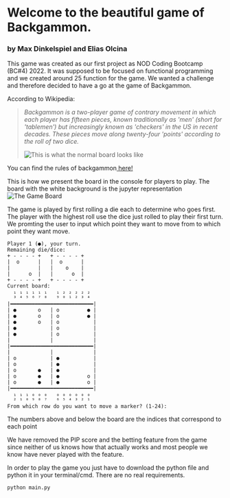 # Welcome to the beautiful game of Backgammon.

### by Max Dinkelspiel and Elias Olcina

This game was created as our first project as NOD Coding Bootcamp (BC#4) 2022. It was supposed to be focused on functional programming and we created around 25 function for the game. We wanted a challenge and therefore decided to have a go at the game of Backgammon.

According to Wikipedia:
> *Backgammon is a two-player game of contrary movement in which each player has fifteen pieces, known traditionally as 'men' (short for 'tablemen') but increasingly known as 'checkers' in the US in recent decades. These pieces move along twenty-four 'points' according to the roll of two dice.* </br>
>
>![This is what the normal board looks like](https://i.imgur.com/koK7yPS.png)

You can find the rules of backgammon<a href='https://www.bkgm.com/rules.html'> here!</a>


This is how we present the board in the console for players to play. The board with the white background is the jupyter representation</br>
![The Game Board](https://i.imgur.com/eHEGr4J.png) 

The game is played by first rolling a die each to determine who goes first. The player with the highest roll use the dice just rolled to play their first turn. We promting the user to input which point they want to move from to which point they want move.



```
Player 1 (●), your turn.
Remaining die/dice:
+ - - - - +   + - - - - +
|  o      |   |  o      |
|         |   |    o    |
|      o  |   |      o  |
+ - - - - +   + - - - - +
Current board:
  ₁ ₁ ₁ ₁ ₁ ₁   ₁ ₂ ₂ ₂ ₂ ₂
  ³ ⁴ ⁵ ⁶ ⁷ ⁸   ⁹ ⁰ ¹ ² ³ ⁴
|━━━━━━━━━━━━━━━━━━━━━━━━━━━|
| ●       o   | o         ● |
| ●       o   | o         ● |
| ●       o   | o           |
| ●           | o           |
| ●           | o           |
|             |             |
|━━━━━━━━━━━━━━━━━━━━━━━━━━━|
|             |             |
| o           | ●           |
| o           | ●           |
| o       ●   | ●           |
| o       ●   | ●         o |
| o       ●   | ●         o |
|━━━━━━━━━━━━━━━━━━━━━━━━━━━|
  ₁ ₁ ₁ ₀ ₀ ₀   ₀ ₀ ₀ ₀ ₀ ₀
  ² ¹ ⁰ ⁹ ⁸ ⁷   ⁶ ⁵ ⁴ ³ ² ¹
From which row do you want to move a marker? (1-24):
```
The numbers above and below the board are the indices that correspond to each point 

We have removed the PIP score and the betting feature from the game since neither of us knows how that actually works and most people we know have never played with the feature.

In order to play the game you just have to download the python file and python it in your terminal/cmd. There are no real requirements.

```
python main.py
```
